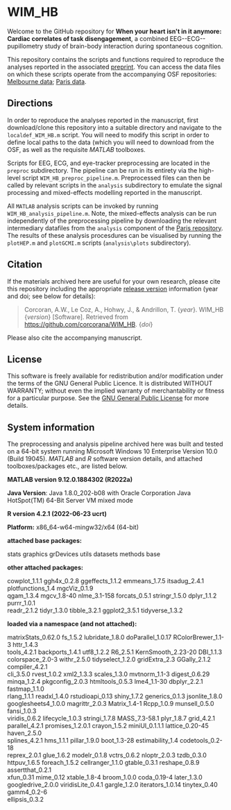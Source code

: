 # WIM_HB

Welcome to the GitHub repository for 
**When your heart isn't in it anymore: Cardiac correlates of task disengagement**, a combined EEG--ECG--pupillometry study of brain-body interaction during spontaneous cognition.

This repository contains the scripts and functions required to reproduce the analyses reported in the associated [preprint](https://www.biorxiv.org/content/10.1101/2024.06.21.599851v1.abstract).
You can access the data files on which these scripts operate from the accompanying OSF repositories: [Melbourne data](https://osf.io/ey3ca/); [Paris data](https://osf.io/v9xsw/).

## Directions
In order to reproduce the analyses reported in the manuscript, first download/clone this repository into a suitable directory and navigate to the `localdef_WIM_HB.m` script.
You will need to modify this script in order to define local paths to the data (which you will need to download from the OSF, as well as the requisite *MATLAB* toolboxes.

Scripts for EEG, ECG, and eye-tracker preprocessing are located in the `preproc` subdirectory.
The pipeline can be run in its entirety via the high-level script `WIM_HB_preproc_pipeline.m`.
Preprocessed files can then be called by relevant scripts in the `analysis` subdirectory to emulate the signal processing and mixed-effects modelling reported in the manuscript.

All `MATLAB` analysis scripts can be invoked by running `WIM_HB_analysis_pipeline.m`.
Note, the mixed-effects analysis can be run independently of the preprocessing pipeline by downloading the relevant intermediary datafiles from the `analysis` component of the [Paris repository](https://osf.io/pc74r/).
The results of these analysis procesdures can be visualised by running the `plotHEP.m` and `plotGCMI.m` scripts (`analysis\plots` subdirectory).

## Citation
If the materials archived here are useful for your own research, please cite this repository including the appropriate [release version](#current-release) information (year and doi; see below for details):

> Corcoran, A.W., Le Coz, A., Hohwy, J., & Andrillon, T. {*year*}. WIM_HB {*version*} [Software]. Retrieved from https://github.com/corcorana/WIM_HB. {*doi*}

Please also cite the accompanying manuscript.

## License
This software is freely available for redistribution and/or modification under the terms of the GNU General Public Licence.
It is distributed WITHOUT WARRANTY; without even the implied warranty of merchantability or fitness for a particular purpose. 
See the [GNU General Public License](https://github.com/corcorana/SWS_NVS_code/blob/main/LICENSE) for more details.

## System information
The preprocessing and analysis pipeline archived here was built and tested on a 64-bit system running Microsoft Windows 10 Enterprise Version 10.0 (Build 19045).
*MATLAB* and *R* software version details, and attached toolboxes/packages etc., are listed below.


**MATLAB version 9.12.0.1884302 (R2022a)**

**Java Version**: Java 1.8.0_202-b08 with Oracle Corporation Java HotSpot(TM) 64-Bit Server VM mixed mode

**R version 4.2.1 (2022-06-23 ucrt)**

**Platform:** x86_64-w64-mingw32/x64 (64-bit)

**attached base packages:**

stats     graphics  grDevices utils     datasets  methods   base     

**other attached packages:**

cowplot_1.1.1     ggh4x_0.2.8       ggeffects_1.1.2   emmeans_1.7.5     itsadug_2.4.1     plotfunctions_1.4 mgcViz_0.1.9     
qgam_1.3.4        mgcv_1.8-40       nlme_3.1-158      forcats_0.5.1     stringr_1.5.0     dplyr_1.1.2       purrr_1.0.1      
readr_2.1.2       tidyr_1.3.0       tibble_3.2.1      ggplot2_3.5.1     tidyverse_1.3.2  

**loaded via a namespace (and not attached):**

matrixStats_0.62.0  fs_1.5.2            lubridate_1.8.0     doParallel_1.0.17   RColorBrewer_1.1-3  httr_1.4.3         
tools_4.2.1         backports_1.4.1     utf8_1.2.2          R6_2.5.1            KernSmooth_2.23-20  DBI_1.1.3          
colorspace_2.0-3    withr_2.5.0         tidyselect_1.2.0    gridExtra_2.3       GGally_2.1.2        compiler_4.2.1     
cli_3.5.0           rvest_1.0.2         xml2_1.3.3          scales_1.3.0        mvtnorm_1.1-3       digest_0.6.29      
minqa_1.2.4         pkgconfig_2.0.3     htmltools_0.5.3     lme4_1.1-30         dbplyr_2.2.1        fastmap_1.1.0      
rlang_1.1.1         readxl_1.4.0        rstudioapi_0.13     shiny_1.7.2         generics_0.1.3      jsonlite_1.8.0     
googlesheets4_1.0.0 magrittr_2.0.3      Matrix_1.4-1        Rcpp_1.0.9          munsell_0.5.0       fansi_1.0.3        
viridis_0.6.2       lifecycle_1.0.3     stringi_1.7.8       MASS_7.3-58.1       plyr_1.8.7          grid_4.2.1         
parallel_4.2.1      promises_1.2.0.1    crayon_1.5.2        miniUI_0.1.1.1      lattice_0.20-45     haven_2.5.0        
splines_4.2.1       hms_1.1.1           pillar_1.9.0        boot_1.3-28         estimability_1.4    codetools_0.2-18   
reprex_2.0.1        glue_1.6.2          modelr_0.1.8        vctrs_0.6.2         nloptr_2.0.3        tzdb_0.3.0         
httpuv_1.6.5        foreach_1.5.2       cellranger_1.1.0    gtable_0.3.1        reshape_0.8.9       assertthat_0.2.1   
xfun_0.31           mime_0.12           xtable_1.8-4        broom_1.0.0         coda_0.19-4         later_1.3.0        
googledrive_2.0.0   viridisLite_0.4.1   gargle_1.2.0        iterators_1.0.14    tinytex_0.40        gamm4_0.2-6        
ellipsis_0.3.2    
